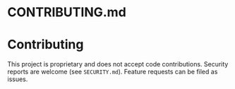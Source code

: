 # CONTRIBUTING.md
# Contributing
This project is proprietary and does not accept code contributions. Security reports are welcome (see `SECURITY.md`). Feature requests can be filed as issues.
